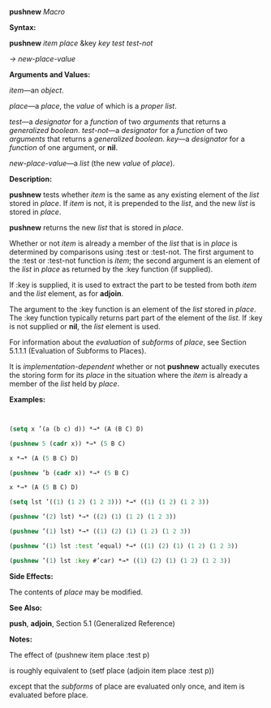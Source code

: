 **pushnew** *Macro* 



**Syntax:** 



**pushnew** *item place* &amp;key *key test test-not* 



*→ new-place-value* 



**Arguments and Values:** 



*item*—an *object*. 



*place*—a *place*, the *value* of which is a *proper list*. 



*test*—a *designator* for a *function* of two *arguments* that returns a *generalized boolean*. *test-not*—a *designator* for a *function* of two *arguments* that returns a *generalized boolean*. *key*—a *designator* for a *function* of one argument, or **nil**. 



*new-place-value*—a *list* (the new *value* of *place*). 



**Description:** 



**pushnew** tests whether *item* is the same as any existing element of the *list* stored in *place*. If *item* is not, it is prepended to the *list*, and the new *list* is stored in *place*. 



**pushnew** returns the new *list* that is stored in *place*. 



Whether or not *item* is already a member of the *list* that is in *place* is determined by comparisons using :test or :test-not. The first argument to the :test or :test-not function is *item*; the second argument is an element of the *list* in *place* as returned by the :key function (if supplied). 



If :key is supplied, it is used to extract the part to be tested from both *item* and the *list* element, as for **adjoin**. 



The argument to the :key function is an element of the *list* stored in *place*. The :key function typically returns part part of the element of the *list*. If :key is not supplied or **nil**, the *list* element is used. 



For information about the *evaluation* of *subforms* of *place*, see Section 5.1.1.1 (Evaluation of Subforms to Places). 







 



 



It is *implementation-dependent* whether or not **pushnew** actually executes the storing form for its *place* in the situation where the *item* is already a member of the *list* held by *place*. 



**Examples:**
```lisp
 

(setq x ’(a (b c) d)) *→* (A (B C) D) 

(pushnew 5 (cadr x)) *→* (5 B C) 

x *→* (A (5 B C) D) 

(pushnew ’b (cadr x)) *→* (5 B C) 

x *→* (A (5 B C) D) 

(setq lst ’((1) (1 2) (1 2 3))) *→* ((1) (1 2) (1 2 3)) 

(pushnew ’(2) lst) *→* ((2) (1) (1 2) (1 2 3)) 

(pushnew ’(1) lst) *→* ((1) (2) (1) (1 2) (1 2 3)) 

(pushnew ’(1) lst :test ’equal) *→* ((1) (2) (1) (1 2) (1 2 3)) 

(pushnew ’(1) lst :key #’car) *→* ((1) (2) (1) (1 2) (1 2 3)) 


```
**Side Effects:** 



The contents of *place* may be modified. 



**See Also:** 



**push**, **adjoin**, Section 5.1 (Generalized Reference) 



**Notes:** 



The effect of (pushnew item place :test p) 



is roughly equivalent to (setf place (adjoin item place :test p)) 



except that the *subforms* of place are evaluated only once, and item is evaluated before place. 